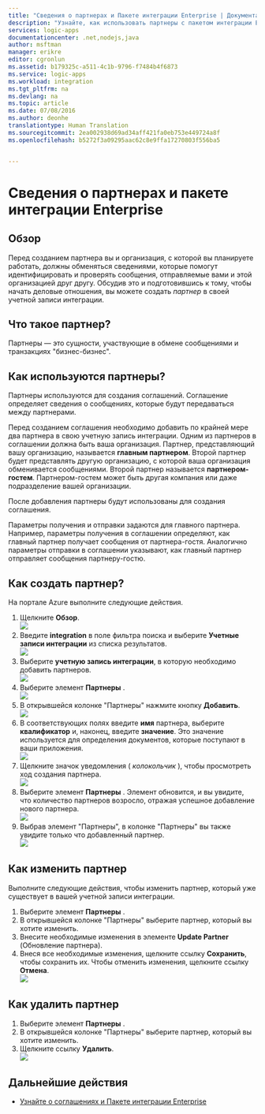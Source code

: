 ```yaml
---
title: "Сведения о партнерах и Пакете интеграции Enterprise | Документация Майкрософт"
description: "Узнайте, как использовать партнеры с пакетом интеграции Enterprise и приложениями логики."
services: logic-apps
documentationcenter: .net,nodejs,java
author: msftman
manager: erikre
editor: cgronlun
ms.assetid: b179325c-a511-4c1b-9796-f7484b4f6873
ms.service: logic-apps
ms.workload: integration
ms.tgt_pltfrm: na
ms.devlang: na
ms.topic: article
ms.date: 07/08/2016
ms.author: deonhe
translationtype: Human Translation
ms.sourcegitcommit: 2ea002938d69ad34aff421fa0eb753e449724a8f
ms.openlocfilehash: b5272f3a09295aac62c8e9ffa17270803f556ba5


---
```

# <a name="learn-about-partners-and-enterprise-integration-pack"></a>Сведения о партнерах и пакете интеграции Enterprise
## <a name="overview"></a>Обзор
Перед созданием партнера вы и организация, с которой вы планируете работать, должны обменяться сведениями, которые помогут идентифицировать и проверять сообщения, отправляемые вами и этой организацией друг другу. Обсудив это и подготовившись к тому, чтобы начать деловые отношения, вы можете создать *партнер* в своей учетной записи интеграции.

## <a name="what-is-a-partner"></a>Что такое партнер?
Партнеры — это сущности, участвующие в обмене сообщениями и транзакциях "бизнес-бизнес". 

## <a name="how-are-partners-used"></a>Как используются партнеры?
Партнеры используются для создания соглашений. Соглашение определяет сведения о сообщениях, которые будут передаваться между партнерами. 

Перед созданием соглашения необходимо добавить по крайней мере два партнера в свою учетную запись интеграции. Одним из партнеров в соглашении должна быть ваша организация. Партнер, представляющий вашу организацию, называется **главным партнером**. Второй партнер будет представлять другую организацию, с которой ваша организация обменивается сообщениями. Второй партнер называется **партнером-гостем**. Партнером-гостем может быть другая компания или даже подразделение вашей организации.  

После добавления партнеры будут использованы для создания соглашения. 

Параметры получения и отправки задаются для главного партнера. Например, параметры получения в соглашении определяют, как главный партнер получает сообщения от партнера-гостя. Аналогично параметры отправки в соглашении указывают, как главный партнер отправляет сообщения партнеру-гостю.

## <a name="how-to-create-a-partner"></a>Как создать партнер?
На портале Azure выполните следующие действия.  

1. Щелкните **Обзор**.  
   ![](./media/app-service-logic-enterprise-integration-overview/overview-1.png)    
2. Введите **integration** в поле фильтра поиска и выберите **Учетные записи интеграции** из списка результатов.     
   ![](./media/app-service-logic-enterprise-integration-overview/overview-2.png)  
3. Выберите **учетную запись интеграции**, в которую необходимо добавить партнеров.  
   ![](./media/app-service-logic-enterprise-integration-overview/overview-3.png)  
4. Выберите элемент **Партнеры** .  
   ![](./media/app-service-logic-enterprise-integration-partners/partner-1.png)  
5. В открывшейся колонке "Партнеры" нажмите кнопку **Добавить**.  
   ![](./media/app-service-logic-enterprise-integration-partners/partner-2.png)  
6. В соответствующих полях введите **имя** партнера, выберите **квалификатор** и, наконец, введите **значение**. Это значение используется для определения документов, которые поступают в ваши приложения.  
   ![](./media/app-service-logic-enterprise-integration-partners/partner-3.png)  
7. Щелкните значок уведомления ( *колокольчик* ), чтобы просмотреть ход создания партнера.  
   ![](./media/app-service-logic-enterprise-integration-partners/partner-4.png)  
8. Выберите элемент **Партнеры** . Элемент обновится, и вы увидите, что количество партнеров возросло, отражая успешное добавление нового партнера.    
   ![](./media/app-service-logic-enterprise-integration-partners/partner-5.png)  
9. Выбрав элемент "Партнеры", в колонке "Партнеры" вы также увидите только что добавленный партнер.    
   ![](./media/app-service-logic-enterprise-integration-partners/partner-6.png)  

## <a name="how-to-edit-a-partner"></a>Как изменить партнер
Выполните следующие действия, чтобы изменить партнер, который уже существует в вашей учетной записи интеграции.  

1. Выберите элемент **Партнеры** .  
2. В открывшейся колонке "Партнеры" выберите партнер, который вы хотите изменить.  
3. Внесите необходимые изменения в элементе **Update Partner** (Обновление партнера).  
4. Внеся все необходимые изменения, щелкните ссылку **Сохранить**, чтобы сохранить их. Чтобы отменить изменения, щелкните ссылку **Отмена**.  
   ![](./media/app-service-logic-enterprise-integration-partners/edit-1.png)  

## <a name="how-to-delete-a-partner"></a>Как удалить партнер
1. Выберите элемент **Партнеры** .  
2. В открывшейся колонке "Партнеры" выберите партнер, который вы хотите изменить.  
3. Щелкните ссылку **Удалить**.    
   ![](./media/app-service-logic-enterprise-integration-partners/delete-1.png)   

## <a name="next-steps"></a>Дальнейшие действия
* [Узнайте о соглашениях и Пакете интеграции Enterprise](app-service-logic-enterprise-integration-agreements.md "Узнайте о соглашениях и Пакете интеграции Enterprise")  




<!--HONumber=Nov16_HO3-->


